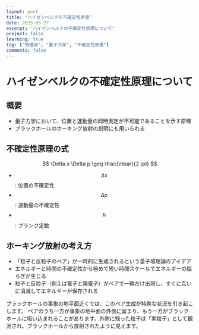 ```yaml
---
layout: post
title: "ハイゼンベルクの不確定性原理"
date: 2025-03-27
excerpt: "ハイゼンベルクの不確定性原理について"
project: false
learning: true
tag: ["物理学", "量子力学", "不確定性原理"]
comments: false
---
```


# ハイゼンベルクの不確定性原理について

## 概要
 - 量子力学において、位置と運動量の同時測定が不可能であることを示す原理
 - ブラックホールのホーキング放射の説明にも用いられる

## 不確定性原理の式

$$
\Delta x \Delta p \geq \frac{\hbar}{2 \pi}
$$

 - $$\Delta x$$: 位置の不確定性
 - $$\Delta p$$: 運動量の不確定性
 - $$\hbar$$: プランク定数

## ホーキング放射の考え方
 - 「粒子と反粒子のペア」が一時的に生成されるという量子場理論のアイデア
 - エネルギーと時間の不確定性から極めて短い時間スケールでエネルギーの揺らぎが生じる
 - 粒子と反粒子（例えば電子と陽電子）がペアで一瞬だけ出現し、すぐに互いに消滅してエネルギーが保存される

ブラックホールの事象の地平面近くでは、このペア生成が特殊な状況を引き起こします。
ペアのうち一方が事象の地平面の外側に留まり、もう一方がブラックホールに吸い込まれることがあります。外側に残った粒子は「実粒子」として観測され、ブラックホールから放射されたように見えます。



